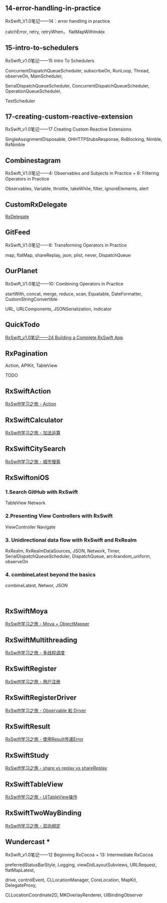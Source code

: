 ## 14-error-handling-in-practice

RxSwift_V1.0笔记——14：error handling in practice

catchError, retry, retryWhen， flatMapWithIndex

## 15-intro-to-schedulers

RxSwift_v1.0笔记——15 Intro To Schedulers

ConcurrentDispatchQueueScheduler, subscribeOn, RunLoop, Thread, observeOn, MainScheduler,

SerialDispatchQueueScheduler,  ConcurrentDispatchQueueScheduler, OperationQueueScheduler,

TestScheduler

## 17-creating-custom-reactive-extension

RxSwift_v1.0笔记——17 Creating Custom Reactive Extensions

SingleAssignmentDisposable, OHHTTPStubsResponse, RxBlocking, Nimble, RxNimble

## Combinestagram

RxSwift_V1.0笔记——4: Observables and Subjects in Practice + 6: Filtering Operators in Practice

Observables, Variable, throttle, takeWhile, filter, ignoreElements, alert

## CustomRxDelegate

[RxDelegate](http://t.swift.gg/d/41-022-rxdelegate)

## GitFeed

RxSwift_V1.0笔记——8: Transforming Operators in Practice

map, flatMap, shareReplay, json, plist, never, DispatchQueue

## OurPlanet

RxSwift_V1.0笔记——10: Combining Operators in Practice

 startWith,  concat,  merge,  reduce, scan, Equatable, DateFormatter, CustomStringConvertible

URL, URLComponents, JSONSerialization, indicator

## QuickTodo

[RxSwift_v1.0笔记——24 Building a Complete RxSwift App](http://www.jianshu.com/p/451b93c70b40)

## RxPagination

Action, APIKit, TableView

TODO

## RxSwiftAction

[RxSwift学习之旅 - Action](http://www.alonemonkey.com/2017/04/08/rxswift-part-fourteen/)


## RxSwiftCalculator

[RxSwift学习之旅 - 加法运算](http://www.alonemonkey.com/2017/03/25/rxswift-part-four/)

## RxSwiftCitySearch

[RxSwift学习之旅 - 城市搜索](http://www.alonemonkey.com/2017/04/05/rxswift-part-twelve/)

## RxSwiftoniOS

### 1.Search GitHub with RxSwift

 TableView Network
### 2.Presenting View Controllers with RxSwift

 ViewController Navigate

### 3.  Unidirectional data flow with RxSwift and RxRealm

 RxRealm, RxRealmDataSources,  JSON, Network, Timer, SerialDispatchQueueScheduler, DispatchQueue, arc4random_uniform, observeOn

### 4.  combineLatest beyond the basics

 combineLatest, Networ, JSON

​    

## RxSwiftMoya

[RxSwift学习之旅 - Moya + ObjectMapper](http://www.alonemonkey.com/2017/03/30/rxswift-part-eight/)

## RxSwiftMultithreading

[RxSwift学习之旅 - 多线程调度](http://www.alonemonkey.com/2017/04/06/rxswift-part-thirteen/)

## RxSwiftRegister

[RxSwift学习之旅 - 用户注册](http://www.alonemonkey.com/2017/03/27/rxswift-part-five/)

## RxSwiftRegisterDriver

[RxSwift学习之旅 - Observable 和 Driver](http://www.alonemonkey.com/2017/03/28/rxswift-part-six/)

## RxSwiftResult

[RxSwift学习之旅 - 使用Result传递Error](http://www.alonemonkey.com/2017/03/31/rxswift-part-nine/)

## RxSwiftStudy

[RxSwift学习之旅 - share vs replay vs shareReplay](http://www.alonemonkey.com/2017/04/02/rxswift-part-eleven/)

## RxSwiftTableView

[RxSwift学习之旅 - UITableView操作](http://www.alonemonkey.com/2017/03/29/rxswift-part-seven/)

## RxSwiftTwoWayBinding

[RxSwift学习之旅 - 双向绑定](http://www.alonemonkey.com/2017/04/01/rxswift-part-ten/)

## Wundercast *

RxSwift_v1.0笔记——12 Beginning RxCocoa + 13: Intermediate RxCocoa

preferredStatusBarStyle, Logging, viewDidLayoutSubviews, URLRequest, flatMapLatest,

drive, controlEvent, CLLocationManager, CoreLocation, MapKit, DelegateProxy,

CLLocationCoordinate2D, MKOverlayRenderer, UIBindingObserver